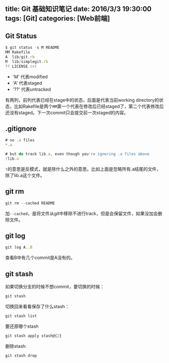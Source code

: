 title: Git 基础知识笔记
date: 2016/3/3 19:30:00
tags: [Git]
categories: [Web前端]
---
## Git Status

```javascript
$ git status -s M README
MM Rakefile
A  lib/git.rb
M  lib/simplegit.rb
?? LICENSE.txt
```

 - 'M' 代表modified
 - 'A' 代表staged
 - '??' 代表untracked

有两列，前列代表已经在stage中的状态，后面是代表当前working directory的状态，比如Rakefile是两个`MM`第一个代表在修改后已经staged了，第二个代表修改后还没有staged。下一次commit只会提交前一次staged的内容。
<!--more-->
## .gitignore
```javascript
# no .a files
*.a

# but do track lib.a, even though you're ignoring .a files above
!lib.a
```
`!`的意思是反模式，就是除什么之外的意思。比如上面是忽略所有.a结尾的文件，除了lib.a这个文件。
## git rm
```javascript
git rm --cached README
```
加`--cached`，是将文件从git中移除不进行track，但是会保留文件，如果没加会删除文件。
## git log
```javascript
git log A..B
```
查看B中有几个commit是A没有的。
## git stash
如果切换分支的时候不想commit，要切换的时候：
```javascript
git stash
```
切换回来看看保存了什么stash：
```javascript
git stash list
```
要还原哪个stash
```javascript
git stash apply stash@{2}
```
删除stash:
```javascript
git stash drop
```




